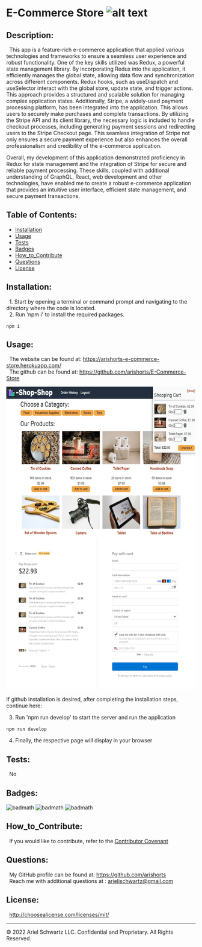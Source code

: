 # E-Commerce Store ![alt text](https://img.shields.io/badge/License-MIT-blue.svg)

## Description:

&nbsp; This app is a feature-rich e-commerce application that applied various technologies and frameworks to ensure a seamless user experience and robust functionality. One of the key skills utilized was Redux, a powerful state management library. By incorporating Redux into the application, it efficiently manages the global state, allowing data flow and synchronization across different components. Redux hooks, such as useDispatch and useSelector interact with the global store, update state, and trigger actions. This approach provides a structured and scalable solution for managing complex application states. Additionally, Stripe, a widely-used payment processing platform, has been integrated into the application. This allows users to securely make purchases and complete transactions. By utilizing the Stripe API and its client library, the necessary logic is included to handle checkout processes, including generating payment sessions and redirecting users to the Stripe Checkout page. This seamless integration of Stripe not only ensures a secure payment experience but also enhances the overall professionalism and credibility of the e-commerce application.

Overall, my development of this application demonstrated proficiency in Redux for state management and the integration of Stripe for secure and reliable payment processing. These skills, coupled with additional understanding of GraphQL, React, web development and other technologies, have enabled me to create a robust e-commerce application that provides an intuitive user interface, efficient state management, and secure payment transactions.

## Table of Contents:

- [Installation](#installation)
- [Usage](#usage)
- [Tests](#tests)
- [Badges](#badges)
- [How_to_Contribute](#how_to_contribute)
- [Questions](#questions)
- [License](#license)

## Installation:

&nbsp; 1. Start by opening a terminal or command prompt and navigating to the directory where the code is located.<br>
&nbsp; 2. Run 'npm i' to install the required packages.<br>

```
npm i
```

## Usage:

&nbsp; The website can be found at: https://arishorts-e-commerce-store.herokuapp.com/
<br>
&nbsp; The github can be found at: https://github.com/arishorts/E-Commerce-Store

<img src="./client/public/images/demo1.JPG" alt="Image" width="600" height="400">
<img src="./client/public/images/demo2.JPG" alt="Image" width="600" height="400">

If github installation is desired, after completing the installation steps, continue here: <br>

3. Run 'npm run develop' to start the server and run the application

```
npm run develop
```

4. Finally, the respective page will display in your browser

## Tests:

&nbsp; No

## Badges:

![badmath](https://img.shields.io/badge/JavaScript-91%25-purple)
![badmath](https://img.shields.io/badge/CSS-6%25-purple)
![badmath](https://img.shields.io/badge/HTML-3%25-purple)

## How_to_Contribute:

&nbsp; If you would like to contribute, refer to the [Contributor Covenant](https://www.contributor-covenant.org/)

## Questions:

&nbsp; My GitHub profile can be found at: https://github.com/arishorts
<br>&nbsp; Reach me with additional questions at : arieljschwartz@gmail.com

## License:

&nbsp; http://choosealicense.com/licenses/mit/

---

© 2022 Ariel Schwartz LLC. Confidential and Proprietary. All Rights Reserved.
